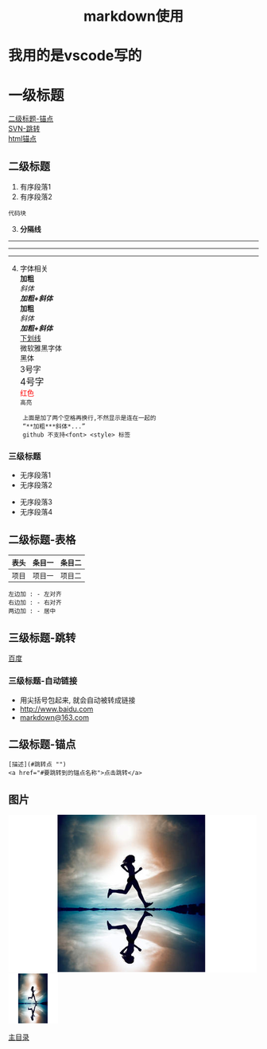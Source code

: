 # <center>markdown使用</center>

# 我用的是vscode写的
# 一级标题
[二级标题-锚点](#二级标题-锚点 "二级标题-锚点")  
[SVN-跳转](./tool/svn.md)  
<a href = "#二级标题-锚点">html锚点</a>
## 二级标题
1.    有序段落1
2.    有序段落2
```
代码块
```
3.    **分隔线**
* * *  
*****
- - -  
4.    字体相关  
    **加粗**  
    *斜体*  
    ***加粗+斜体***  
    __加粗__  
    _斜体_  
    ___加粗+斜体___  
    <u>下划线</u>  
    <font face="微软雅黑" >微软雅黑字体</font>  
    <font face="黑体" >黑体</font>  
    <font size=3 >3号字</font>  
    <font size=4 >4号字</font>  
    <font color=#FF0000 >红色</font>  
    `高亮`
```
    上面是加了两个空格再换行,不然显示是连在一起的 
    “**加粗***斜体*...”  
    github 不支持<font> <style> 标签
```
### 三级标题
*    无序段落1
*    无序段落2
+    无序段落3
+    无序段落4

## 二级标题-表格
表头|条目一|条目二
:---:|:---:|:---:
项目|项目一|项目二

```
左边加 : - 左对齐
右边加 : - 右对齐
两边加 : - 居中
```

## 三级标题-跳转
[百度](http://www.baidu.com)

### 三级标题-自动链接
* 用尖括号包起来, 就会自动被转成链接
* <http://www.baidu.com>  
* <markdown@163.com>

## 二级标题-锚点
```
[描述](#跳转点 "") 
<a href="#要跳转到的锚点名称">点击跳转</a>
```

## 图片
![图标](./picture/markdown.jpg)  
<img src='./picture/markdown.jpg' width=100 height=100 />  

[主目录](../目录.md)